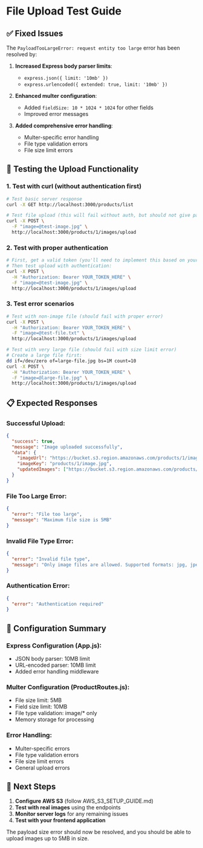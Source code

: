 # File Upload Test Guide

## ✅ Fixed Issues

The `PayloadTooLargeError: request entity too large` error has been resolved by:

1. **Increased Express body parser limits**:
   - `express.json({ limit: '10mb' })`
   - `express.urlencoded({ extended: true, limit: '10mb' })`

2. **Enhanced multer configuration**:
   - Added `fieldSize: 10 * 1024 * 1024` for other fields
   - Improved error messages

3. **Added comprehensive error handling**:
   - Multer-specific error handling
   - File type validation errors
   - File size limit errors

## 🧪 Testing the Upload Functionality

### 1. Test with curl (without authentication first)

```bash
# Test basic server response
curl -X GET http://localhost:3000/products/list

# Test file upload (this will fail without auth, but should not give payload error)
curl -X POST \
  -F "image=@test-image.jpg" \
  http://localhost:3000/products/1/images/upload
```

### 2. Test with proper authentication

```bash
# First, get a valid token (you'll need to implement this based on your auth system)
# Then test upload with authentication:
curl -X POST \
  -H "Authorization: Bearer YOUR_TOKEN_HERE" \
  -F "image=@test-image.jpg" \
  http://localhost:3000/products/1/images/upload
```

### 3. Test error scenarios

```bash
# Test with non-image file (should fail with proper error)
curl -X POST \
  -H "Authorization: Bearer YOUR_TOKEN_HERE" \
  -F "image=@test-file.txt" \
  http://localhost:3000/products/1/images/upload

# Test with very large file (should fail with size limit error)
# Create a large file first:
dd if=/dev/zero of=large-file.jpg bs=1M count=10
curl -X POST \
  -H "Authorization: Bearer YOUR_TOKEN_HERE" \
  -F "image=@large-file.jpg" \
  http://localhost:3000/products/1/images/upload
```

## 📋 Expected Responses

### Successful Upload:
```json
{
  "success": true,
  "message": "Image uploaded successfully",
  "data": {
    "imageUrl": "https://bucket.s3.region.amazonaws.com/products/1/image.jpg",
    "imageKey": "products/1/image.jpg",
    "updatedImages": ["https://bucket.s3.region.amazonaws.com/products/1/image.jpg"]
  }
}
```

### File Too Large Error:
```json
{
  "error": "File too large",
  "message": "Maximum file size is 5MB"
}
```

### Invalid File Type Error:
```json
{
  "error": "Invalid file type",
  "message": "Only image files are allowed. Supported formats: jpg, jpeg, png, gif, webp"
}
```

### Authentication Error:
```json
{
  "error": "Authentication required"
}
```

## 🔧 Configuration Summary

### Express Configuration (App.js):
- JSON body parser: 10MB limit
- URL-encoded parser: 10MB limit
- Added error handling middleware

### Multer Configuration (ProductRoutes.js):
- File size limit: 5MB
- Field size limit: 10MB
- File type validation: image/* only
- Memory storage for processing

### Error Handling:
- Multer-specific errors
- File type validation errors
- File size limit errors
- General upload errors

## 🚀 Next Steps

1. **Configure AWS S3** (follow AWS_S3_SETUP_GUIDE.md)
2. **Test with real images** using the endpoints
3. **Monitor server logs** for any remaining issues
4. **Test with your frontend application**

The payload size error should now be resolved, and you should be able to upload images up to 5MB in size. 